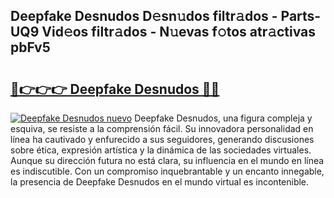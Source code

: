 ## Deepfake Desnudos D𝚎sn𝚞dos filtr𝚊dos - Parts-UQ9 Vid𝚎os filtr𝚊dos - N𝚞evas f𝚘tos atr𝚊ctivas pbFv5

# <h2><a href="http://mb0o1sp.tromn.icu/?c=Deepfake+Desnudos">🔗👉👉👉 Deepfake Desnudos 🔗🔗</a></h2>

[![Deepfake Desnudos nuevo](https://i.imgur.com/pEAQMta.gif)](http://mb0o1sp.tromn.icu/?c=Deepfake+Desnudos)
Deepfake Desnudos, una figura compleja y esquiva, se resiste a la comprensión fácil. Su innovadora personalidad en línea ha cautivado y enfurecido a sus seguidores, generando discusiones sobre ética, expresión artística y la dinámica de las sociedades virtuales. Aunque su dirección futura no está clara, su influencia en el mundo en línea es indiscutible. Con un compromiso inquebrantable y un encanto innegable, la presencia de Deepfake Desnudos en el mundo virtual es incontenible.
